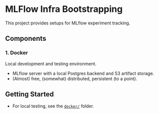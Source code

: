 # MLFlow Infra Bootstrapping

This project provides setups for MLflow experiment tracking.

## Components

### 1. Docker
Local development and testing environment.  
- MLflow server with a local Postgres backend and S3 artifact storage.
- (Almost) free, (somewhat) distributed, persistent (to a point).

## Getting Started

- For local testing, see the [`docker/`](./docker) folder.  

